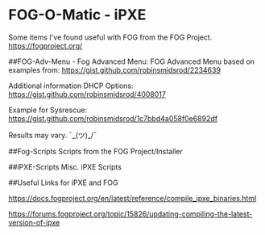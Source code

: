 # FOG-O-Matic - iPXE
Some items I've found useful with FOG from the FOG Project.
https://fogproject.org/ 

##FOG-Adv-Menu - Fog Advanced Menu: 
FOG Advanced Menu based on examples from: https://gist.github.com/robinsmidsrod/2234639

Additional information DHCP Options:
https://gist.github.com/robinsmidsrod/4008017

Example for Sysrescue: 
https://gist.github.com/robinsmidsrod/1c7bbd4a058f0e6892df

Results may vary. ¯\_(ツ)_/¯

##Fog-Scripts
Scripts from the FOG Project/Installer

##iPXE-Scripts
Misc. iPXE Scripts 

##Useful Links for iPXE and FOG

https://docs.fogproject.org/en/latest/reference/compile_ipxe_binaries.html

https://forums.fogproject.org/topic/15826/updating-compiling-the-latest-version-of-ipxe


